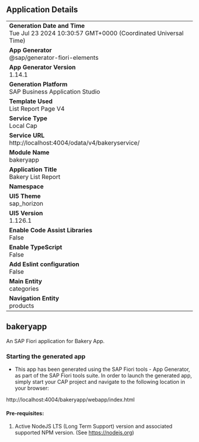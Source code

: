 ## Application Details
|               |
| ------------- |
|**Generation Date and Time**<br>Tue Jul 23 2024 10:30:57 GMT+0000 (Coordinated Universal Time)|
|**App Generator**<br>@sap/generator-fiori-elements|
|**App Generator Version**<br>1.14.1|
|**Generation Platform**<br>SAP Business Application Studio|
|**Template Used**<br>List Report Page V4|
|**Service Type**<br>Local Cap|
|**Service URL**<br>http://localhost:4004/odata/v4/bakeryservice/
|**Module Name**<br>bakeryapp|
|**Application Title**<br>Bakery List Report|
|**Namespace**<br>|
|**UI5 Theme**<br>sap_horizon|
|**UI5 Version**<br>1.126.1|
|**Enable Code Assist Libraries**<br>False|
|**Enable TypeScript**<br>False|
|**Add Eslint configuration**<br>False|
|**Main Entity**<br>categories|
|**Navigation Entity**<br>products|

## bakeryapp

An SAP Fiori application for Bakery App.

### Starting the generated app

-   This app has been generated using the SAP Fiori tools - App Generator, as part of the SAP Fiori tools suite.  In order to launch the generated app, simply start your CAP project and navigate to the following location in your browser:

http://localhost:4004/bakeryapp/webapp/index.html

#### Pre-requisites:

1. Active NodeJS LTS (Long Term Support) version and associated supported NPM version.  (See https://nodejs.org)


